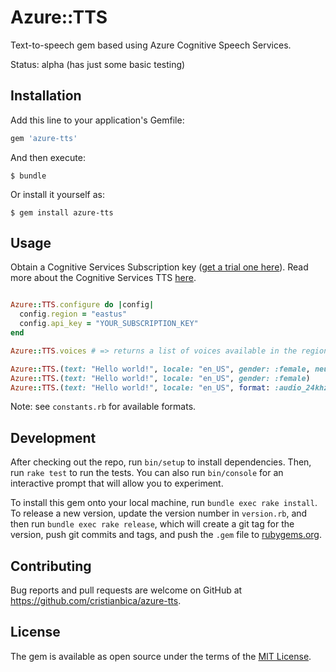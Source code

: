 # Azure::TTS

Text-to-speech gem based using Azure Cognitive Speech Services.

Status: alpha (has just some basic testing)

## Installation

Add this line to your application's Gemfile:

```ruby
gem 'azure-tts'
```

And then execute:

    $ bundle

Or install it yourself as:

    $ gem install azure-tts

## Usage

Obtain a Cognitive Services Subscription key ([get a trial one here](https://azure.microsoft.com/try/cognitive-services/)). Read more about the Cognitive Services TTS [here](https://docs.microsoft.com/en-us/azure/cognitive-services/speech-service/rest-text-to-speech).

```ruby

Azure::TTS.configure do |config|
  config.region = "eastus"
  config.api_key = "YOUR_SUBSCRIPTION_KEY"
end

Azure::TTS.voices # => returns a list of voices available in the region

Azure::TTS.(text: "Hello world!", locale: "en_US", gender: :female, neural: true)
Azure::TTS.(text: "Hello world!", locale: "en_US", gender: :female)
Azure::TTS.(text: "Hello world!", locale: "en_US", format: :audio_24khz_160kbitrate_mono_mp3)
```

Note: see `constants.rb` for available formats.

## Development

After checking out the repo, run `bin/setup` to install dependencies. Then, run `rake test` to run the tests. You can also run `bin/console` for an interactive prompt that will allow you to experiment.

To install this gem onto your local machine, run `bundle exec rake install`. To release a new version, update the version number in `version.rb`, and then run `bundle exec rake release`, which will create a git tag for the version, push git commits and tags, and push the `.gem` file to [rubygems.org](https://rubygems.org).

## Contributing

Bug reports and pull requests are welcome on GitHub at https://github.com/cristianbica/azure-tts.

## License

The gem is available as open source under the terms of the [MIT License](https://opensource.org/licenses/MIT).
